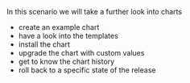 In this scenario we will take a further look into charts
- create an example chart
- have a look into the templates
- install the chart
- upgrade the chart with custom values
- get to know the chart history
- roll back to a specific state of the release

